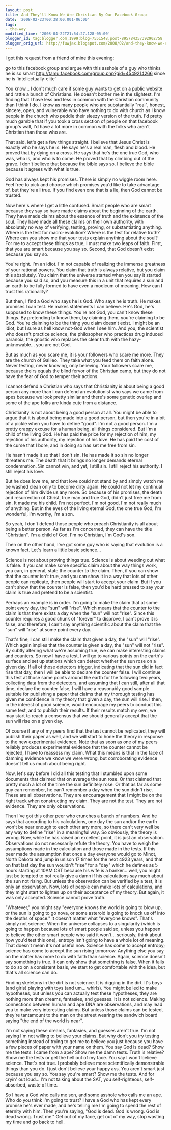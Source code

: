 ```yaml
---
layout: post
title: And They'll Know We Are Christian By Our Facebook Group
date: '2008-02-23T00:38:00.001-06:00'
tags:
- the-way
modified_time: '2008-04-22T21:54:27.128-05:00'
blogger_id: tag:blogger.com,1999:blog-7551548.post-895784357392902758
blogger_orig_url: http://fuwjax.blogspot.com/2008/02/and-they-know-we-are-christian-by-our.html
---
```


I got this request from a friend of mine this evening:

go to this facebook group
and argue with this asshole of a guy who thinks he is so smart
http://tamu.facebook.com/group.php?gid=4549214266
since he is 'intellectually-elite'

You know... I don't much care if some guy wants to get on a public website and rattle a bunch of Christians. He doesn't bother me in the slightest. I'm finding that I have less and less in common with the Christian community than I think I do. I know as many people who are substantially "real", honest, sincere, open, and vulnerable who have nothing to do with church as I know people in the church who peddle their sleezy version of the truth. I'd pretty much gamble that if you took a cross section of people on that facebook group's wall, I'd have a lot more in common with the folks who aren't Christian than those who are.

That said, let's get a few things straight. I believe that Jesus Christ is exactly who he says he is. He says he's a real man, flesh and blood. He proved that by dying on a cross. He says that he's the one true God, who was, who is, and who is to come. He proved that by climbing out of the grave. I don't believe that because the bible says so. I believe the bible because it agrees with what is true.

God has always kept his promises. There is simply no wiggle room here. Feel free to pick and choose which promises you'd like to take advantage of, but they're all true. If you find even one that is a lie, then God cannot be trusted.

Now here's where I get a little confused. Smart people who are smart because they say so have made claims about the beginning of the earth. They have made claims about the essence of truth and the existence of the soul. They have made all these claims on their own authority, with absolutely no way of verifying, testing, proving, or substantiating anything. Where is the test for macro-evolution? Where is the test for relative truth? Where can you show me that your tests explain anything about the soul? For me to accept these things as true, I must make two leaps of faith. First, that you are smart because you say so. Second, that God doesn't exist because you say so.

You're right. I'm an idiot. I'm not capable of realizing the immense greatness of your rational powers. You claim that truth is always relative, but you claim this absolutely. You claim that the universe started when you say it started because you said so, and you measure this in a unit that requires a sun and an earth to be fully formed to have even a modicum of meaning. How can I trust this rationality?

But then, I find a God who says he is God. Who says he is truth. He makes promises I can test. He makes statements I can believe. He's God, he's supposed to know these things. You're not God, you can't know these things. By pretending to know them, by claiming them, you're claiming to be God. You're claiming to be the thing you claim doesn't exist. I might be an idiot, but I sure as hell know not-God when I see him. And you, the scientist who doesn't practice science, the philosopher who practices drug induced paranoia, the gnostic who replaces the clear truth with the hazy-unknowable... you are not God.

But as much as you scare me, it is your followers who scare me more. They are the church of Galileo. They take what you feed them on faith alone. Never testing, never knowing, only believing. Your followers scare me, because theirs equals the blind fervor of the Christian camp, but they do not have the fear of God to temper their actions.

I cannot defend a Christian who says that Christianity is about being a good person any more than I can defend an evolutionist who says we came from apes because we look pretty similar and there's some genetic overlap and some of the ape folks are kinda cute from a distance. 

Christianity is not about being a good person at all. You might be able to argue that it is about being made into a good person, but then you're in a bit of a pickle when you have to define "good". I'm not a good person. I'm a pretty crappy excuse for a human being, all things considered. But I'm a child of the living God. He has paid the price for my rejection of him, my rejection of his authority, my rejection of his love. He has paid the cost of the curse that I bore, and in doing so has set me free from sin.

He hasn't made it so that I don't sin. He has made it so sin no longer threatens me. The death that it brings no longer demands eternal condemnation. Sin cannot win, and yet, I still sin. I still reject his authority. I still reject his love.

But he does love me, and that love could not stand by and simply watch me be washed clean only to become dirty again. He could not let my continual rejection of him divide us any more. So because of his promises, the death and resurrection of Christ, true man and true God, didn't just free me from sin. It made me his child. I'm not perfect, I'm not good, I'm not really much of anything. But in the eyes of the living eternal God, the one true God, I'm wonderful, I'm worthy, I'm a son.

So yeah, I don't defend those people who preach Christianity is all about being a better person. As far as I'm concerned, they can have the title "Christian". I'm a child of God. I'm no Christian, I'm God's son.

Then on the other hand, I've got some guy who is saying that evolution is a known fact. Let's learn a little basic science...

Science is not about proving things true. Science is about weeding out what is false. If you can make some specific claim about the way things work, you can, in general, state the counter to the claim. Then, if you can show that the counter isn't true, and you can show it in a way that lots of other people can replicate, then people will start to accept your claim. But if you can't show that the counter is false, then you'd be hard pressed to say your claim is true and pretend to be a scientist.

Perhaps an example is in order. I'm going to make the claim that at some point every day, the "sun" will "rise". Which means that the counter to the claim is that there exists a day when the "sun" will not "rise". Since this counter requires a good chunk of "forever" to disprove, I can't prove it is false, and therefore, I can't say anything scientific about the claim that the "sun" will "rise" at some point every day.

That's fine, I can still make the claim that given a day, the "sun" will "rise". Which again implies that the counter is given a day, the "sun" will not "rise". By subtly altering what we're assuming true, we can make interesting claims and counters. So now I have a test. I will go to various points on the earth's surface and set up stations which can detect whether the sun rose on a given day. If all of those detectors trigger, indicating that the sun did in fact rise that day, then I will be able to declare the counter false. I will continue this test at those same points around the earth for the following two years, collecting data from the detectors, and assuming that I can still, after all that time, declare the counter false, I will have a reasonably good sample suitable for publishing a paper that claims that my thorough testing has given me confidence in my theory that given a day, the sun will rise. I then, in the interest of good science, would encourage my peers to conduct this same test, and to publish their results. If their results match my own, we may start to reach a consensus that we should generally accept that the sun will rise on a given day.

Of course if any of my peers find that the test cannot be replicated, they will publish their paper as well, and we will start to hone the theory in response to the new experimental evidence. Note that as soon as one of my peers reliably produces experimental evidence that the counter cannot be rejected, I have to reassess my claim. What this means is that in the face of damning evidence we know we were wrong, but corroborating evidence doesn't tell us much about being right.

Now, let's say before I did all this testing that I stumbled upon some documents that claimed that on average the sun rose. Or that claimed that pretty much a lot of the time the sun definitely rose. Or that as far as some guy can remember, he can't remember a day when the sun didn't rise. These are all observations. They are encouragement that I might be on the right track when constructing my claim. They are not the test. They are not evidence. They are only observations.

Then I've got this other peer who crunches a bunch of numbers. And he says that according to his calculations, one day the sun and/or the earth won't be near enough to each other any more, so there can't very well be any way to define "rise" in a meaningful way. So obviously, the theory is wrong. Now, while he has raised an excellent point, it is just an observation. Observations do not necessarily refute the theory. You have to weigh the assumptions made in the calculation and those made in the tests. If this peer made the assumption that once a day everyone would go to Minot, North Dakota and jump in unison 17 times for the next 4923 years, and that on that last day the sun wouldn't "rise" for a "day" which he defines as 5 hours starting at 10AM CST because his wife is a banker... well, you might just be tempted to not really give a damn if his calculations say much about the sun not rising. But unless the observation can be verified by a test, it is only an observation. Now, lots of people can make lots of calculations, and they might start to lighten up on their acceptance of my theory. But again, it was only accepted. Science cannot prove truth.

"Whatever," you might say "everyone knows the world is going to blow up, or the sun is going to go nova, or some asteroid is going to knock us off into the depths of space." It doesn't matter what "everyone knows". That's simply not science. When the universe collapses to a singularity (which is going to happen because lots of smart people said so, unless you happen to believe the other smart people who said it won't... seriously, think about how you'd test this one), entropy isn't going to have a whole lot of meaning. That doesn't mean it's not useful now. Science has come to accept entropy; science has come to accept the sun rising tomorrow. Anything else you say on the matter has more to do with faith than science. Again, science doesn't say something is true. It can only show that something is false. When it fails to do so on a consistent basis, we start to get comfortable with the idea, but that's all science can do.

Finding skeletons in the dirt is not science. It is digging in the dirt. It's boys (and girls) playing with toys (and um... whirls). You might be led to make hypotheses, but unless you can actually test these hypotheses, they are nothing more than dreams, fantasies, and guesses. It is not science. Making connections between human and ape DNA are observations, and may lead you to make very interesting claims. But unless those claims can be tested, they're tantamount to the man on the street wearing the sandwich board saying "the end of the world is near".

I'm not saying these dreams, fantasies, and guesses aren't true. I'm not saying I'm not willing to believe your claims. But why don't you try testing something instead of trying to get me to believe you just because you have a few pieces of paper with your name on them. You say God is dead? Show me the tests. I came from a ape? Show me the damn tests. Truth is relative? Show me the tests or get the hell out of my face. You say I won't believe science. That's not true. I probably believe more scientifically demonstrable things than you do. I just don't believe your happy ass. You aren't smart just because you say so. You say you're smart? Show me the tests. And for cryin' out loud... I'm not talking about the SAT, you self-righteous, self-absorbed, waste of time. 

So I have a God who calls me son, and some asshole who calls me an ape. Who do you think I'm going to trust? I have a God who has kept every promise he's ever made, and he's telling me I'm going to spend the rest of eternity with him. Then you're saying, "God is dead. God is wrong. God is dead wrong. Trust me." Get out of my face, get out of my way, stop wasting my time and go back to hell.